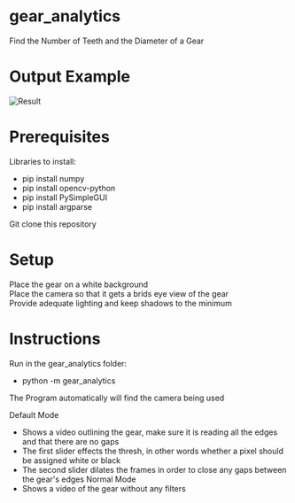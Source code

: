 # gear_analytics
Find the Number of Teeth and the Diameter of a Gear

# Output Example
![Result](https://user-images.githubusercontent.com/31074545/122280502-42ccff00-ceb7-11eb-84b3-fad0a79eefa0.PNG)

# Prerequisites
Libraries to install: <br>
  * pip install numpy 
  * pip install opencv-python 
  * pip install PySimpleGUI 
  * pip install argparse

Git clone this repository <br>

# Setup 
Place the gear on a white background <br>
Place the camera so that it gets a brids eye view of the gear <br>
Provide adequate lighting and keep shadows to the minimum <br>
  
# Instructions 
Run in the gear_analytics folder:
  * python -m gear_analytics

The Program automatically will find the camera being used

Default Mode
* Shows a video outlining the gear, make sure it is reading all the edges and that there are no gaps
* The first slider effects the thresh, in other words whether a pixel should be assigned white or black
* The second slider dilates the frames in order to close any gaps between the gear's edges
Normal Mode
* Shows a video of the gear without any filters
